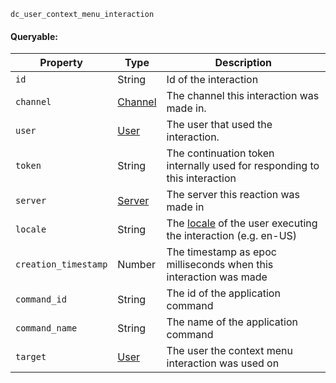 `dc_user_context_menu_interaction`

#### Queryable:

| Property             | Type                          | Description                                                                                                            |
|----------------------|-------------------------------|------------------------------------------------------------------------------------------------------------------------|
| `id`                 | String                        | Id of the interaction                                                                                                  |
| `channel`            | [Channel](/values/channel.md) | The channel this interaction was made in.                                                                              |
| `user`               | [User](/values/user.md)       | The user that used the interaction.                                                                                    |
| `token`              | String                        | The continuation token internally used for responding to this interaction                                              |
| `server`             | [Server](/values/server.md)   | The server this reaction was made in                                                                                   |
| `locale`             | String                        | The [locale](https://discord.com/developers/docs/reference#locales) of the user executing the interaction (e.g. en-US) |
| `creation_timestamp` | Number                        | The timestamp as epoc milliseconds when this interaction was made                                                      |
| `command_id`         | String                        | The id of the application command                                                                                      |
| `command_name`       | String                        | The name of the application command                                                                                    |
| `target`             | [User](/values/user.md)       | The user the context menu interaction was used on                                                                      |